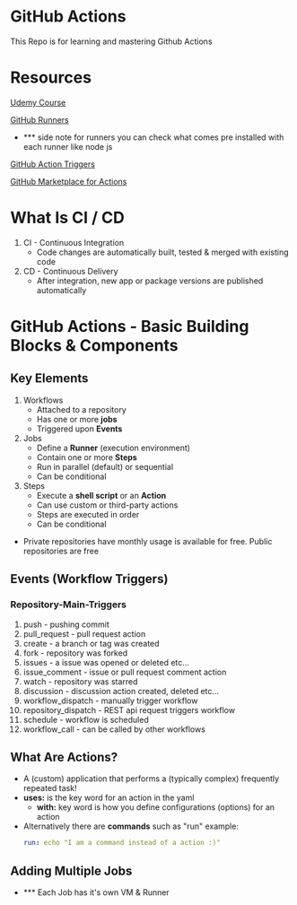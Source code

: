 # GitHub Actions
  This Repo is for learning and mastering Github Actions

# Resources 
  [Udemy Course](https://getweave.udemy.com/course/github-actions-the-complete-guide/learn/lecture/34138488#overview)

  [GitHub Runners](https://docs.github.com/en/actions/using-github-hosted-runners/about-github-hosted-runners)
  - *** side note for runners you can check what comes pre installed with each runner like node js 

  [GitHub Action Triggers](https://docs.github.com/en/actions/using-workflows/events-that-trigger-workflows)

  [GitHub Marketplace for Actions](https://github.com/marketplace?type=)

# What Is CI / CD
  1. CI - Continuous Integration
        - Code changes are automatically built, tested & merged with existing code
  2. CD - Continuous Delivery
        - After integration, new app or package versions are published automatically

# GitHub Actions - Basic Building Blocks & Components

## Key Elements
1. Workflows
    - Attached to a repository 
    - Has one or more **jobs**  
    - Triggered upon **Events**
2. Jobs
    - Define a **Runner** (execution environment)
    - Contain one or more **Steps** 
    - Run in parallel (default) or sequential
    - Can be conditional
3. Steps
    - Execute a **shell script** or an **Action**
    - Can use custom or third-party actions
    - Steps are executed in order
    - Can be conditional 

  - Private repositories have monthly usage is available for free. Public repositories are free

## Events (Workflow Triggers)
### Repository-Main-Triggers
  1. push - pushing commit
  2. pull_request - pull request action
  3. create - a branch or tag was created
  4. fork - repository was forked
  5. issues - a issue was opened or deleted etc...
  6. issue_comment - issue or pull request comment action
  7. watch - repository was starred
  8. discussion - discussion action created, deleted etc...
  9. workflow_dispatch - manually trigger workflow
  10. repository_dispatch  - REST api request triggers workflow
  11. schedule - workflow is scheduled
  12. workflow_call - can be called by other workflows

## What Are Actions? 
  - A (custom) application that performs a (typically complex) frequently repeated task!
  - **uses:** is the key word for an action in the yaml
    - **with:** key word is how you define configurations (options) for an action
  - Alternatively there are **commands** such as "run" example:
      ```yaml
      run: echo "I am a command instead of a action :)"
      ```
## Adding Multiple Jobs 
  - *** Each Job has it's own VM & Runner
  